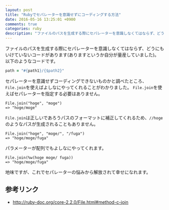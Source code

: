 ```yaml
---
layout: post
title: "Rubyでセパレーターを意識せずにコーディングする方法"
date: 2016-05-16 13:25:01 +0900
comments: true
categories: ruby
description: "ファイルのパスを生成する際にセパレーターを意識しなくてはならず、どうにもいけていないコードがあります(ありますというか自分が量産していました)。セパレーターを意識せずコーディングできないものかと調べたところ、File.joinを使えばよしなにやってくれることがわかりました。"
---
```


ファイルのパスを生成する際にセパレーターを意識しなくてはならず、どうにもいけていないコードがあります(ありますというか自分が量産していました)。  
以下のようなコードです。


```ruby
path = "#{path1}/{$path2}"

```

セパレーターを意識せずコーディングできないものかと調べたところ、`File.join`を使えばよしなにやってくれることがわかりました。
`File.join`を使えばセパレーターを指定する必要はありません。


```
File.join("hoge", "moge")
=> "hoge/moge"

```

`File.join`は正しいであろうパスのフォーマットに補正してくれるため、`//hoge`のようなパスが生成されることもありません。


```
File.join("hoge", "moge/", "/fuga")
=> "hoge/moge/fuga"

```

パラメーターが配列でもよしなにやってくれます。


```
File.join(%w(hoge moge/ fuga))
=> "hoge/moge/fuga"

```

地味ですが、これでセパレーターの悩みから解放されて幸せになれます。

## 参考リンク

* http://ruby-doc.org/core-2.2.0/File.html#method-c-join
